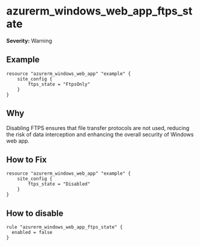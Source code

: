 # azurerm_windows_web_app_ftps_state

**Severity:** Warning


## Example

```hcl
resource "azurerm_windows_web_app" "example" {
    site_config {
        ftps_state = "FtpsOnly"
    }
}
```

## Why

Disabling FTPS ensures that file transfer protocols are not used, reducing the risk of data interception and enhancing the overall security of Windows web app.

## How to Fix

```hcl
resource "azurerm_windows_web_app" "example" {
    site_config {
        ftps_state = "Disabled"
    }
}
```


## How to disable

```hcl
rule "azurerm_windows_web_app_ftps_state" {
  enabled = false
}
```

